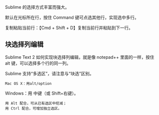 Sublime 的选择方式丰富而强大。

默认在光标所在行，按住 Command 键可点选其他行，实现选中多行。

复制粘贴当前行：【Cmd + Shift + D】复制当前行并粘贴到下一行。

## 块选择列编辑
Sublime Text 2 如何实现块选择列编辑，就是像 notepad++ 里面的一样，按住 alt 键，可以选择多个行的同一列。

Sublime 支持“多选区”，请注意与“块选”区别。

    Mac OS X：用alt/option

Windows：用 中键（或 Shift+右键）。

    用 Alt 配合，可从已有选区中挖减；
    用 Ctrl 配合，可增加独立选区。
